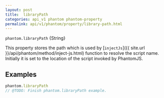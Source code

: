 ```yaml
---
layout: post
title:  libraryPath
categories: api_v1 phantom phantom-property
permalink: api/v1/phantom/property/library-path.html
---
```


`phantom.libraryPath` {String}

This property stores the path which is used by [`injectJs`]({{ site.url }}/api/phantom/method/inject-js.html) function to resolve the script name. Initially it is set to the location of the script invoked by PhantomJS.

## Examples

```javascript
phantom.libraryPath
// @TODO: Finish phantom.libraryPath example.
```








